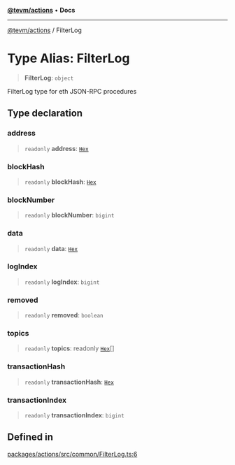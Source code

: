 [**@tevm/actions**](../README.md) • **Docs**

***

[@tevm/actions](../globals.md) / FilterLog

# Type Alias: FilterLog

> **FilterLog**: `object`

FilterLog type for eth JSON-RPC procedures

## Type declaration

### address

> `readonly` **address**: [`Hex`](Hex.md)

### blockHash

> `readonly` **blockHash**: [`Hex`](Hex.md)

### blockNumber

> `readonly` **blockNumber**: `bigint`

### data

> `readonly` **data**: [`Hex`](Hex.md)

### logIndex

> `readonly` **logIndex**: `bigint`

### removed

> `readonly` **removed**: `boolean`

### topics

> `readonly` **topics**: readonly [`Hex`](Hex.md)[]

### transactionHash

> `readonly` **transactionHash**: [`Hex`](Hex.md)

### transactionIndex

> `readonly` **transactionIndex**: `bigint`

## Defined in

[packages/actions/src/common/FilterLog.ts:6](https://github.com/evmts/tevm-monorepo/blob/main/packages/actions/src/common/FilterLog.ts#L6)
